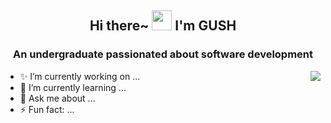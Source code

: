 <h2 align="center">Hi there~ <img src="https://cdn.jsdelivr.net/gh/dmego/images/img/Hi.gif" height="32" /> I'm GUSH </h2>
<h3 align="center">An undergraduate passionated about software development</h3>

<img align="right" src="https://readme-stats-dmego.vercel.app/api?username=Bug-Dever&show_icons=true&theme=radical"/>
<!--<img align="right" src="https://readme-stats-dmego.vercel.app/api/top-langs?username=Bug-Dever&layout=pie"/> -->

<ul>
  <li>✨ I’m currently working on ...</li>
  <li>🌱 I’m currently learning ...</li>
  <li>💬 Ask me about ...</li>
  <li>⚡ Fun fact: ...</li>
</ul>

<!--
**Bug-Dever/Bug-Dever** is a ✨ _special_ ✨ repository because its `README.md` (this file) appears on your GitHub profile.

Here are some ideas to get you started:

- 🔭 I’m currently working on ...
- 🌱 I’m currently learning ...
- 👯 I’m looking to collaborate on ...
- 🤔 I’m looking for help with ...
- 💬 Ask me about ...
- 📫 How to reach me: ...
- 😄 Pronouns: ...
- ⚡ Fun fact: ...
-->
